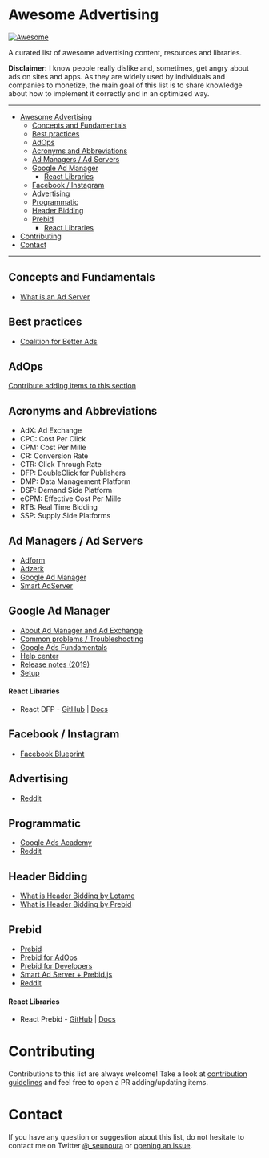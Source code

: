 # Awesome Advertising

[![Awesome](https://cdn.rawgit.com/sindresorhus/awesome/d7305f38d29fed78fa85652e3a63e154dd8e8829/media/badge.svg)](https://github.com/sindresorhus/awesome)

A curated list of awesome advertising content, resources and libraries.

**Disclaimer:** I know people really dislike and, sometimes, get angry about ads on sites and apps. As they are widely used by individuals and companies to monetize, the main goal of this list is to share knowledge about how to implement it correctly and in an optimized way.

---

- [Awesome Advertising](#awesome-advertising)
  - [Concepts and Fundamentals](#concepts-and-fundamentals)
  - [Best practices](#best-practices)
  - [AdOps](#adops)
  - [Acronyms and Abbreviations](#acronyms-and-abbreviations)
  - [Ad Managers / Ad Servers](#ad-managers--ad-servers)
  - [Google Ad Manager](#google-ad-manager)
      - [React Libraries](#react-libraries)
  - [Facebook / Instagram](#facebook--instagram)
  - [Advertising](#advertising)
  - [Programmatic](#programmatic)
  - [Header Bidding](#header-bidding)
  - [Prebid](#prebid)
      - [React Libraries](#react-libraries-1)
- [Contributing](#contributing)
- [Contact](#contact)

---

## Concepts and Fundamentals

- [What is an Ad Server](https://adzerk.com/blog/what-is-an-ad-server/)

## Best practices

- [Coalition for Better Ads](https://www.betterads.org/)

## AdOps

[Contribute adding items to this section](#contributing)

## Acronyms and Abbreviations

- AdX: Ad Exchange
- CPC: Cost Per Click
- CPM: Cost Per Mille
- CR: Conversion Rate
- CTR: Click Through Rate
- DFP: DoubleClick for Publishers
- DMP: Data Management Platform
- DSP: Demand Side Platform
- eCPM: Effective Cost Per Mille
- RTB: Real Time Bidding
- SSP: Supply Side Platforms

## Ad Managers / Ad Servers

- [Adform](https://site.adform.com/)
- [Adzerk](https://adzerk.com/)
- [Google Ad Manager](https://admanager.google.com/)
- [Smart AdServer](https://smartadserver.com/)

## Google Ad Manager

- [About Ad Manager and Ad Exchange](https://support.google.com/admanager/topic/7505788)
- [Common problems / Troubleshooting](https://support.google.com/admanager/topic/6048322)
- [Google Ads Fundamentals](https://academy.exceedlms.com/student/path/3132-google-ads-fundamentals)
- [Help center](https://support.google.com/admanager/)
- [Release notes (2019)](https://support.google.com/admanager/answer/9197913)
- [Setup](https://support.google.com/admanager/topic/7505789)

#### React Libraries

- React DFP - [GitHub](https://github.com/jaanauati/react-dfp) | [Docs](http://react-dfp.ml/)

## Facebook / Instagram

- [Facebook Blueprint](https://www.facebook.com/business/learn)

## Advertising

- [Reddit](https://www.reddit.com/r/advertising/)

## Programmatic

- [Google Ads Academy](https://academy.exceedlms.com/student/catalog/list?category_ids=682-programmatic)
- [Reddit](https://www.reddit.com/r/programmatic/)

## Header Bidding

- [What is Header Bidding by Lotame](https://www.lotame.com/back-basics-header-bidding/)
- [What is Header Bidding by Prebid](http://prebid.org/overview/intro.html#header-bidding)

## Prebid

- [Prebid](http://prebid.org/)
- [Prebid for AdOps](http://prebid.org/adops/before-you-start.html)
- [Prebid for Developers](http://prebid.org/developers.html)
- [Smart Ad Server + Prebid.js](https://support.smartadserver.com/s/article/Holistic-Setup)
- [Reddit](https://www.reddit.com/r/Prebid/)

#### React Libraries

- React Prebid - [GitHub](https://github.com/technology-ebay-de/react-prebid) | [Docs](https://github.com/technology-ebay-de/react-prebid/wiki)

# Contributing

Contributions to this list are always welcome! Take a look at [contribution guidelines](https://github.com/cenoura/awesome-ads/blob/master/CONTRIBUTING.md) and feel free to open a PR adding/updating items.

# Contact

If you have any question or suggestion about this list, do not hesitate to contact me on Twitter [@\_seunoura](https://twitter.com/_seunoura) or [opening an issue](https://github.com/cenoura/awesome-ads/issues/new).
